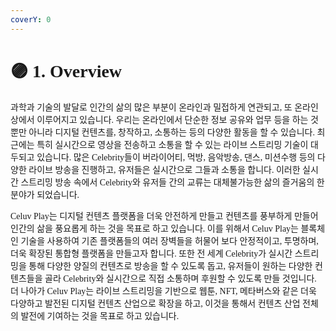 ```yaml
---
coverY: 0
---
```

<style type="text/css">@font-face {font-family: 'Galmetgol';src: url('https://cdn.jsdelivr.net/gh/projectnoonnu/naverfont_04@1.0/Galmetgol.woff') format('woff');font-weight: normal;font-style: normal;}body{font-family: 'Galmetgol';}</style>
# 🟣 1. Overview

과학과 기술의 발달로 인간의 삶의 많은 부분이 온라인과 밀접하게 연관되고, 또 온라인 상에서 이루어지고 있습니다. 우리는 온라인에서 단순한 정보 공유와 업무 등을 하는 것뿐만 아니라 디지털 컨텐츠를, 창작하고, 소통하는 등의 다양한 활동을 할 수 있습니다. 최근에는 특히 실시간으로 영상을 전송하고 소통을 할 수 있는 라이브 스트리밍 기술이 대두되고 있습니다. 많은 Celebrity들이 버라이어티, 먹방, 음악방송, 댄스, 미션수행 등의 다양한 라이브 방송을 진행하고, 유저들은 실시간으로 그들과 소통을 합니다. 이러한 실시간 스트리밍 방송 속에서 Celebrity와 유저들 간의 교류는 대체불가능한 삶의 즐거움의 한 분야가 되었습니다.

Celuv Play는 디지털 컨텐츠 플랫폼을 더욱 안전하게 만들고 컨텐츠를 풍부하게 만들어 인간의 삶을 풍요롭게 하는 것을 목표로 하고 있습니다. 이를 위해서 Celuv Play는 블록체인 기술을 사용하여 기존 플랫폼들의 여러 장벽들을 허물어 보다 안정적이고, 투명하며, 더욱 확장된 통합형 플랫폼을 만들고자 합니다. 또한 전 세계 Celebrity가 실시간 스트리밍을 통해 다양한 양질의 컨텐츠로 방송을 할 수 있도록 돕고, 유저들이 원하는 다양한 컨텐츠들을 골라 Celebrity와 실시간으로 직접 소통하며 후원할 수 있도록 만들 것입니다. 더 나아가 Celuv Play는 라이브 스트리밍을 기반으로 웹툰, NFT, 메타버스와 같은 더욱 다양하고 발전된 디지털 컨텐츠 산업으로 확장을 하고, 이것을 통해서 컨텐츠 산업 전체의 발전에 기여하는 것을 목표로 하고 있습니다.
